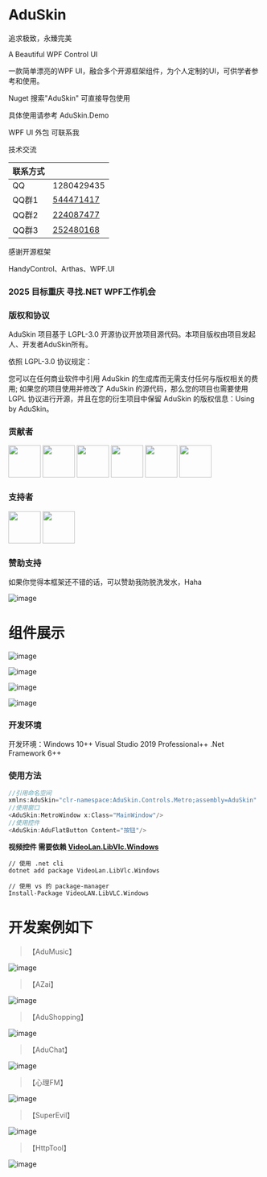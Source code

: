# AduSkin
追求极致，永臻完美

A Beautiful WPF Control UI

一款简单漂亮的WPF UI，融合多个开源框架组件，为个人定制的UI，可供学者参考和使用。

Nuget 搜索"AduSkin" 可直接导包使用

具体使用请参考 AduSkin.Demo

WPF UI 外包 可联系我

技术交流

|联系方式||
|---|---
|QQ|1280429435
|QQ群1|[544471417](https://jq.qq.com/?_wv=1027&k=5NBE1xa)
|QQ群2|[224087477](https://jq.qq.com/?_wv=1027&k=58vo7dL)
|QQ群3|[252480168](https://jq.qq.com/?_wv=1027&k=5fyhmof)

感谢开源框架

HandyControl、Arthas、WPF.UI

### 2025 目标重庆 寻找.NET WPF工作机会

### 版权和协议

AduSkin 项目基于 LGPL-3.0 开源协议开放项目源代码。本项目版权由项目发起人、开发者AduSkin所有。

依照 LGPL-3.0 协议规定：

您可以在任何商业软件中引用 AduSkin 的生成库而无需支付任何与版权相关的费用; 如果您的项目使用并修改了 AduSkin 的源代码，那么您的项目也需要使用 LGPL 协议进行开源，并且在您的衍生项目中保留 AduSkin 的版权信息：Using by AduSkin。

### 贡献者

<a href="https://github.com/aduskin" target="_blank"><img width="64px" src="https://avatars2.githubusercontent.com/u/33409777?s=460&u=536aecd59ce72fa64b09d2279821227bc6a721da&v=4"></a>
<a href="https://github.com/John0King" target="_blank"><img width="64px" src="https://avatars0.githubusercontent.com/u/13639146?s=460&u=b6e8111b1285c86efcf7576758e06d7518cc8601&v=4"></a>
<a href="https://github.com/guanguanchuangyu" target="_blank"><img width="64px" src="https://avatars0.githubusercontent.com/u/25916858?s=460&u=7eab6998abb6a32d8a87f2a453e5d382cfff97e4&v=4"></a>
<a href="https://github.com/dotnet9" target="_blank"><img width="64px" src="https://avatars2.githubusercontent.com/u/19390373?s=460&u=b0c81b21f8e3e54e6eea706c19ec85277968104d&v=4"></a>
<a href="https://github.com/NaBian" target="_blank"><img width="64px" src="https://avatars2.githubusercontent.com/u/17383395?s=460&u=a69534a99739df0346b14a3726437714e5c17a76&v=4"></a>
<a href="https://github.com/iexapl" target="_blank"><img width="64px" src="https://avatars.githubusercontent.com/u/1246117?v=4"></a>

### 支持者

<a href="https://github.com/Haku-Men" target="_blank"><img width="64px" src="https://avatars2.githubusercontent.com/u/13210002?s=460&u=ae17e9b33173d1e2af00bccfc76c6ce540b0cdbf&v=4"></a>
<a href="https://github.com/Curtain98" target="_blank"><img width="64px" src="https://avatars.githubusercontent.com/u/54660599?v=4"></a>

### 赞助支持
如果你觉得本框架还不错的话，可以赞助我防脱洗发水，Haha

![image](https://github.com/aduskin/AduSkin/blob/master/screenshot/other/zhifu.jpg)

# 组件展示

![image](https://github.com/aduskin/AduSkin/blob/master/screenshot/Cover.jpg)

![image](https://github.com/aduskin/AduSkin2/blob/main/src/Screenshot/Home.png)

![image](https://github.com/aduskin/AduSkin2/blob/main/src/Screenshot/ControlLibrary.png)

![image](https://github.com/aduskin/AduSkin2/blob/main/src/Screenshot/Home.png?raw=true)

### 开发环境

开发环境：Windows 10++   Visual Studio 2019 Professional++   .Net Framework 6++

### 使用方法

```c
//引用命名空间
xmlns:AduSkin="clr-namespace:AduSkin.Controls.Metro;assembly=AduSkin" 
//使用窗口
<AduSkin:MetroWindow x:Class="MainWindow"/>
//使用控件
<AduSkin:AduFlatButton Content="按钮"/>

```


**视频控件 需要依赖 [VideoLan.LibVlc.Windows](https://www.nuget.org/packages/VideoLAN.LibVLC.Windows/)**
```
// 使用 .net cli
dotnet add package VideoLan.LibVlc.Windows

// 使用 vs 的 package-manager
Install-Package VideoLAN.LibVLC.Windows 
```

# 开发案例如下

> 【AduMusic】

![image](https://github.com/aduskin/AduSkin/blob/master/screenshot/project/AduMusic.jpg)

> 【AZai】

![image](https://github.com/aduskin/AduSkin/blob/master/screenshot/project/azai.png)

> 【AduShopping】

![image](https://github.com/aduskin/AduSkin/blob/master/screenshot/project/AduShopping.gif)

> 【AduChat】

![image](https://github.com/aduskin/AduSkin/blob/master/screenshot/project/aduchat.gif)

> 【心理FM】

![image](https://github.com/aduskin/AduSkin/blob/master/screenshot/project/Shadow.png)

> 【SuperEvil】

![image](https://github.com/aduskin/AduSkin/blob/master/screenshot/project/SuperEvil.png)

> 【HttpTool】

![image](https://github.com/aduskin/HttpTool/blob/master/ScreenShot/cover.png)


